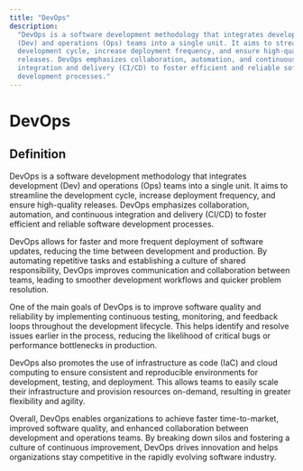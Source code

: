 ```yaml
---
title: "DevOps"
description:
  "DevOps is a software development methodology that integrates development
  (Dev) and operations (Ops) teams into a single unit. It aims to streamline the
  development cycle, increase deployment frequency, and ensure high-quality
  releases. DevOps emphasizes collaboration, automation, and continuous
  integration and delivery (CI/CD) to foster efficient and reliable software
  development processes."
---
```


# DevOps

## Definition

DevOps is a software development methodology that integrates development (Dev)
and operations (Ops) teams into a single unit. It aims to streamline the
development cycle, increase deployment frequency, and ensure high-quality
releases. DevOps emphasizes collaboration, automation, and continuous
integration and delivery (CI/CD) to foster efficient and reliable software
development processes.

DevOps allows for faster and more frequent deployment of software updates,
reducing the time between development and production. By automating repetitive
tasks and establishing a culture of shared responsibility, DevOps improves
communication and collaboration between teams, leading to smoother development
workflows and quicker problem resolution.

One of the main goals of DevOps is to improve software quality and reliability
by implementing continuous testing, monitoring, and feedback loops throughout
the development lifecycle. This helps identify and resolve issues earlier in the
process, reducing the likelihood of critical bugs or performance bottlenecks in
production.

DevOps also promotes the use of infrastructure as code (IaC) and cloud computing
to ensure consistent and reproducible environments for development, testing, and
deployment. This allows teams to easily scale their infrastructure and provision
resources on-demand, resulting in greater flexibility and agility.

Overall, DevOps enables organizations to achieve faster time-to-market, improved
software quality, and enhanced collaboration between development and operations
teams. By breaking down silos and fostering a culture of continuous improvement,
DevOps drives innovation and helps organizations stay competitive in the rapidly
evolving software industry.
